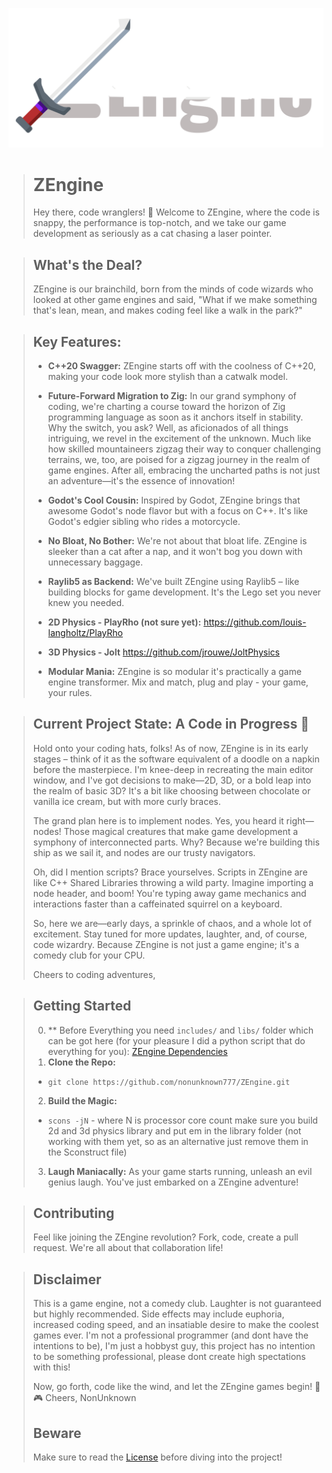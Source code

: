 ![Logo](logo.svg)

> # ZEngine
> 
> 
> Hey there, code wranglers! 🚀 Welcome to ZEngine, where the code is snappy, the performance is top-notch, and we take our game development as seriously as a cat chasing a laser pointer.

> ## What's the Deal?
> 
> 
> ZEngine is our brainchild, born from the minds of code wizards who looked at other game engines and said, "What if we make something that's lean, mean, and makes coding feel like a walk in the park?"

> ## Key Features:
> 
> 
> 
> 
> * **C++20 Swagger:** ZEngine starts off with the coolness of C++20, making your code look more stylish than a catwalk model.
> 
> * **Future-Forward Migration to Zig:** In our grand symphony of coding, we're charting a course toward the horizon of Zig programming language as soon as it anchors itself in stability. Why the switch, you ask? Well, as aficionados of all things intriguing, we revel in the excitement of the unknown. Much like how skilled mountaineers zigzag their way to conquer challenging terrains, we, too, are poised for a zigzag journey in the realm of game engines. After all, embracing the uncharted paths is not just an adventure—it's the essence of innovation!
> 
> * **Godot's Cool Cousin:** Inspired by Godot, ZEngine brings that awesome Godot's node flavor but with a focus on C++. It's like Godot's edgier sibling who rides a motorcycle.
> 
> * **No Bloat, No Bother:** We're not about that bloat life. ZEngine is sleeker than a cat after a nap, and it won't bog you down with unnecessary baggage.
> 
> * **Raylib5 as Backend:** We've built ZEngine using Raylib5 – like building blocks for game development. It's the Lego set you never knew you needed.
> 
> * **2D Physics - PlayRho (not sure yet):** https://github.com/louis-langholtz/PlayRho
> 
> * **3D Physics - Jolt** https://github.com/jrouwe/JoltPhysics
> 
> * **Modular Mania:** ZEngine is so modular it's practically a game engine transformer. Mix and match, plug and play - your game, your rules.

> ## Current Project State: A Code in Progress 🚧
> 
> 
> Hold onto your coding hats, folks! As of now, ZEngine is in its early stages – think of it as the software equivalent of a doodle on a napkin before the masterpiece. I'm knee-deep in recreating the main editor window, and I've got decisions to make—2D, 3D, or a bold leap into the realm of basic 3D? It's a bit like choosing between chocolate or vanilla ice cream, but with more curly braces.
> 
> The grand plan here is to implement nodes. Yes, you heard it right—nodes! Those magical creatures that make game development a symphony of interconnected parts. Why? Because we're building this ship as we sail it, and nodes are our trusty navigators.
> 
> Oh, did I mention scripts? Brace yourselves. Scripts in ZEngine are like C++ Shared Libraries throwing a wild party. Imagine importing a node header, and boom! You're typing away game mechanics and interactions faster than a caffeinated squirrel on a keyboard.
> 
> So, here we are—early days, a sprinkle of chaos, and a whole lot of excitement. Stay tuned for more updates, laughter, and, of course, code wizardry. Because ZEngine is not just a game engine; it's a comedy club for your CPU.
> 
> Cheers to coding adventures,

> ## Getting Started
> 
> 
> 
> 
> 0. \*\* Before Everything you need `includes/` and `libs/` folder which can be got here (for your pleasure I did a python script that do everything for you): [ZEngine Dependencies](https://github.com/nonunknown777/zengine-deps)
> 1. **Clone the Repo:**
> 
> 
> 
> 
> * `git clone https://github.com/nonunknown777/ZEngine.git`
> 
> 
> 
> 
> 2. **Build the Magic:**
> 
> 
> 
> 
> * `scons -jN` \- where N is processor core count
> make sure you build 2d and 3d physics library and put em in the library folder (not working with them yet, so as an alternative just remove them in the Sconstruct file)
> 
> 
> 
> 
> 
> 3. **Laugh Maniacally:** As your game starts running, unleash an evil genius laugh. You've just embarked on a ZEngine adventure!

> ## Contributing
> 
> 
> Feel like joining the ZEngine revolution? Fork, code, create a pull request. We're all about that collaboration life!

> ## Disclaimer
> 
> 
> This is a game engine, not a comedy club. Laughter is not guaranteed but highly recommended. Side effects may include euphoria, increased coding speed, and an insatiable desire to make the coolest games ever.
> I'm not a professional programmer (and dont have the intentions to be), I'm just a hobbyst guy, this project has no intention to be something professional, please dont create high spectations with this!
> 
> Now, go forth, code like the wind, and let the ZEngine games begin! 🚀🎮
> Cheers, NonUnknown
> 
> 
> ## Beware
> 
> 
> Make sure to read the [License](./LICENSE.MD) before diving into the project!